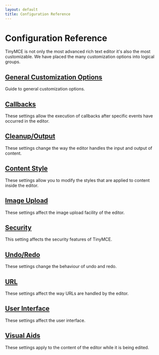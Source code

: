 ```yaml
---
layout: default
title: Configuration Reference
---
```


# Configuration Reference

TinyMCE is not only the most advanced rich text editor it's also the most customizable. We have placed the many customization options into logical groups.


## [General Customization Options](general)
Guide to general customization options.

## [Callbacks](callbacks)
These settings allow the execution of callbacks after specific events have occurred in the editor.

## [Cleanup/Output](cleanup-output)
These settings change the way the editor handles the input and output of content.

## [Content Style](content-style)
These settings allow you to modify the styles that are applied to content inside the editor.

## [Image Upload](image-upload)
These settings affect the image upload facility of the editor.

## [Security](security)
This setting affects the security features of TinyMCE.

## [Undo/Redo](undo-redo)
These settings change the behaviour of undo and redo.

## [URL](url)
These settings affect the way URLs are handled by the editor.

## [User Interface](user-interface)
These settings affect the user interface.

## [Visual Aids](visual-aids)
These settings apply to the content of the editor while it is being edited.
